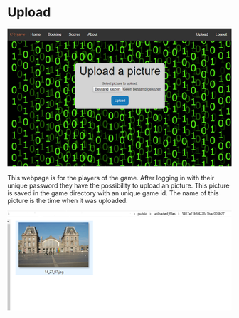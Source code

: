 # Upload

![](/assets/gm_upload.png)

This webpage is for the players of the game. After logging in with their unique password they have the possibility to upload an picture. This picture is saved in the game directory with an unique game id. The name of this picture is the time when it was uploaded.

![](/assets/gm_upload_directory2.png)

